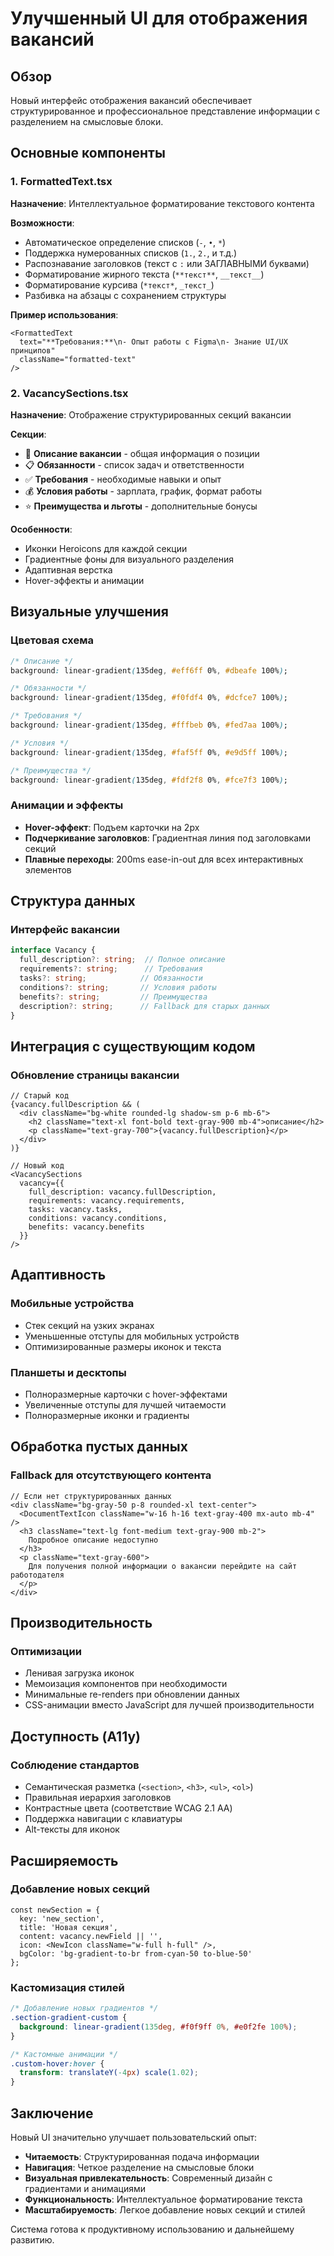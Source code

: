 # Улучшенный UI для отображения вакансий

## Обзор

Новый интерфейс отображения вакансий обеспечивает структурированное и профессиональное представление информации с разделением на смысловые блоки.

## Основные компоненты

### 1. FormattedText.tsx

**Назначение**: Интеллектуальное форматирование текстового контента

**Возможности**:
- Автоматическое определение списков (`-`, `•`, `*`)
- Поддержка нумерованных списков (`1.`, `2.`, и т.д.)
- Распознавание заголовков (текст с `:` или ЗАГЛАВНЫМИ буквами)
- Форматирование жирного текста (`**текст**`, `__текст__`)
- Форматирование курсива (`*текст*`, `_текст_`)
- Разбивка на абзацы с сохранением структуры

**Пример использования**:
```tsx
<FormattedText 
  text="**Требования:**\n- Опыт работы с Figma\n- Знание UI/UX принципов" 
  className="formatted-text"
/>
```

### 2. VacancySections.tsx

**Назначение**: Отображение структурированных секций вакансии

**Секции**:
- 📄 **Описание вакансии** - общая информация о позиции
- 📋 **Обязанности** - список задач и ответственности
- ✅ **Требования** - необходимые навыки и опыт
- 💰 **Условия работы** - зарплата, график, формат работы
- ⭐ **Преимущества и льготы** - дополнительные бонусы

**Особенности**:
- Иконки Heroicons для каждой секции
- Градиентные фоны для визуального разделения
- Адаптивная верстка
- Hover-эффекты и анимации

## Визуальные улучшения

### Цветовая схема

```css
/* Описание */
background: linear-gradient(135deg, #eff6ff 0%, #dbeafe 100%);

/* Обязанности */
background: linear-gradient(135deg, #f0fdf4 0%, #dcfce7 100%);

/* Требования */
background: linear-gradient(135deg, #fffbeb 0%, #fed7aa 100%);

/* Условия */
background: linear-gradient(135deg, #faf5ff 0%, #e9d5ff 100%);

/* Преимущества */
background: linear-gradient(135deg, #fdf2f8 0%, #fce7f3 100%);
```

### Анимации и эффекты

- **Hover-эффект**: Подъем карточки на 2px
- **Подчеркивание заголовков**: Градиентная линия под заголовками секций
- **Плавные переходы**: 200ms ease-in-out для всех интерактивных элементов

## Структура данных

### Интерфейс вакансии

```typescript
interface Vacancy {
  full_description?: string;  // Полное описание
  requirements?: string;      // Требования
  tasks?: string;            // Обязанности
  conditions?: string;       // Условия работы
  benefits?: string;         // Преимущества
  description?: string;      // Fallback для старых данных
}
```

## Интеграция с существующим кодом

### Обновление страницы вакансии

```tsx
// Старый код
{vacancy.fullDescription && (
  <div className="bg-white rounded-lg shadow-sm p-6 mb-6">
    <h2 className="text-xl font-bold text-gray-900 mb-4">описание</h2>
    <p className="text-gray-700">{vacancy.fullDescription}</p>
  </div>
)}

// Новый код
<VacancySections 
  vacancy={{
    full_description: vacancy.fullDescription,
    requirements: vacancy.requirements,
    tasks: vacancy.tasks,
    conditions: vacancy.conditions,
    benefits: vacancy.benefits
  }} 
/>
```

## Адаптивность

### Мобильные устройства
- Стек секций на узких экранах
- Уменьшенные отступы для мобильных устройств
- Оптимизированные размеры иконок и текста

### Планшеты и десктопы
- Полноразмерные карточки с hover-эффектами
- Увеличенные отступы для лучшей читаемости
- Полноразмерные иконки и градиенты

## Обработка пустых данных

### Fallback для отсутствующего контента

```tsx
// Если нет структурированных данных
<div className="bg-gray-50 p-8 rounded-xl text-center">
  <DocumentTextIcon className="w-16 h-16 text-gray-400 mx-auto mb-4" />
  <h3 className="text-lg font-medium text-gray-900 mb-2">
    Подробное описание недоступно
  </h3>
  <p className="text-gray-600">
    Для получения полной информации о вакансии перейдите на сайт работодателя
  </p>
</div>
```

## Производительность

### Оптимизации
- Ленивая загрузка иконок
- Мемоизация компонентов при необходимости
- Минимальные re-renders при обновлении данных
- CSS-анимации вместо JavaScript для лучшей производительности

## Доступность (A11y)

### Соблюдение стандартов
- Семантическая разметка (`<section>`, `<h3>`, `<ul>`, `<ol>`)
- Правильная иерархия заголовков
- Контрастные цвета (соответствие WCAG 2.1 AA)
- Поддержка навигации с клавиатуры
- Alt-тексты для иконок

## Расширяемость

### Добавление новых секций

```tsx
const newSection = {
  key: 'new_section',
  title: 'Новая секция',
  content: vacancy.newField || '',
  icon: <NewIcon className="w-full h-full" />,
  bgColor: 'bg-gradient-to-br from-cyan-50 to-blue-50'
};
```

### Кастомизация стилей

```css
/* Добавление новых градиентов */
.section-gradient-custom {
  background: linear-gradient(135deg, #f0f9ff 0%, #e0f2fe 100%);
}

/* Кастомные анимации */
.custom-hover:hover {
  transform: translateY(-4px) scale(1.02);
}
```

## Заключение

Новый UI значительно улучшает пользовательский опыт:

- **Читаемость**: Структурированная подача информации
- **Навигация**: Четкое разделение на смысловые блоки
- **Визуальная привлекательность**: Современный дизайн с градиентами и анимациями
- **Функциональность**: Интеллектуальное форматирование текста
- **Масштабируемость**: Легкое добавление новых секций и стилей

Система готова к продуктивному использованию и дальнейшему развитию.












